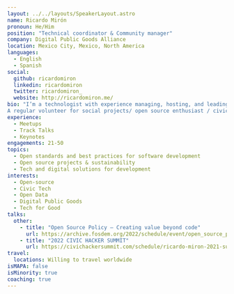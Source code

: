 ```yaml
---
layout: ../../layouts/SpeakerLayout.astro
name: Ricardo Mirón
pronoun: He/Him
position: "Technical coordinator & Community manager"
company: Digital Public Goods Alliance
location: Mexico City, Mexico, North America
languages:
  - English
  - Spanish
social:
  github: ricardomiron
  linkedin: ricardomiron
  twitter: ricardomiron_
  website: http://ricardomiron.me/
bio: "I’m a technologist with experience managing, hosting, and leading community-driven programs, projects, and events focused on tech, data and science. 
A regular volunteer for social projects/ open source enthusiast / civic hacker and LGBT+ rights advocate."
experience:
  - Meetups
  - Track Talks
  - Keynotes
engagements: 21-50
topics:
  - Open standards and best practices for software development
  - Open source projects & sustainability
  - Tech and digital solutions for development 
interests:
  - Open-source
  - Civic Tech
  - Open Data
  - Digital Public Goods
  - Tech for Good
talks:
  other:
    - title: "Open Source Policy – Creating value beyond code"
      url: https://archive.fosdem.org/2022/schedule/event/open_source_policy/
    - title: "2022 CIVIC HACKER SUMMIT"
      url: https://civichackersummit.com/schedule/ricardo-miron-2021-summit/
travel:
  locations: Willing to travel worldwide
isMAPA: false
isMinority: true
coaching: true
---
```

